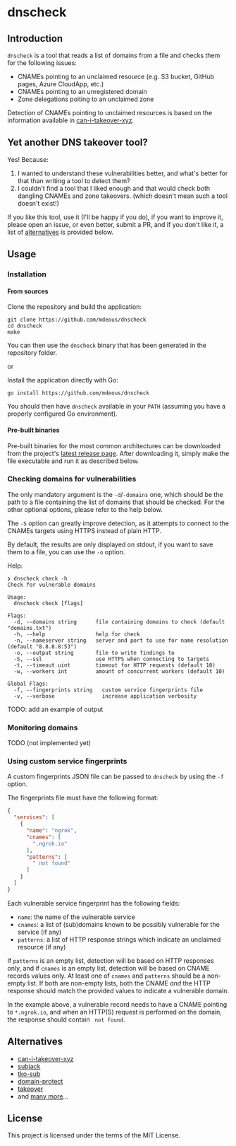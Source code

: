 # dnscheck

## Introduction

`dnscheck` is a tool that reads a list of domains from a file and checks them for the following issues:

- CNAMEs pointing to an unclaimed resource (e.g. S3 bucket, GitHub pages, Azure CloudApp, etc.)
- CNAMEs pointing to an unregistered domain
- Zone delegations poiting to an unclaimed zone

Detection of CNAMEs pointing to unclaimed resources is based on the information available
in [can-i-takeover-xyz](https://github.com/EdOverflow/can-i-take-over-xyz).

## Yet another DNS takeover tool?

Yes! Because:

1. I wanted to understand these vulnerabilities better, and what's better for that than writing a tool to detect them?
2. I couldn't find a tool that I liked enough and that would check both dangling CNAMEs and zone takeovers.
   (which doesn't mean such a tool doesn't exist!)

If you like this tool, use it  (I'll be happy if you do), if you want to improve it, please open
an issue, or even better, submit a PR, and if you don't like it, a list of [alternatives](#alternatives) is provided
below.

## Usage

### Installation

#### From sources

Clone the repository and build the application:

```shell
git clone https://github.com/mdeous/dnscheck
cd dnscheck
make
```

You can then use the `dnscheck` binary that has been generated in the repository folder.

or

Install the application directly with Go:

```shell
go install https://github.com/mdeous/dnscheck
```

You should then have `dnscheck` available in your `PATH` (assuming you have a properly configured Go environment).

#### Pre-built binaries

Pre-built binaries for the most common architectures can be downloaded from the
project's [latest release page](https://github.com/mdeous/dnscheck/releases/latest).
After downloading it, simply make the file executable and run it as described below.

### Checking domains for vulnerabilities

The only mandatory argument is the `-d`/`-domains` one, which should be the path to a file
containing the list of domains that should be checked. For the other optional options, please
refer to the help below.

The `-S` option can greatly improve detection, as it attempts to connect to the CNAMEs targets
using HTTPS instead of plain HTTP.

By default, the results are only displayed on stdout, if you want to save them to a file, you can
use the `-o` option.

Help:

```
❯ dnscheck check -h
Check for vulnerable domains

Usage:
  dnscheck check [flags]

Flags:
  -d, --domains string      file containing domains to check (default "domains.txt")
  -h, --help                help for check
  -n, --nameserver string   server and port to use for name resolution (default "8.8.8.8:53")
  -o, --output string       file to write findings to
  -S, --ssl                 use HTTPS when connecting to targets
  -t, --timeout uint        timeout for HTTP requests (default 10)
  -w, --workers int         amount of concurrent workers (default 10)

Global Flags:
  -f, --fingerprints string   custom service fingerprints file
  -v, --verbose               increase application verbosity
```

TODO: add an example of output

### Monitoring domains

TODO  (not implemented yet)

### Using custom service fingerprints

A custom fingerprints JSON file can be passed to `dnscheck` by using the `-f` option.

The fingerprints file must have the following format:

```json
{
  "services": [
    {
      "name": "ngrok",
      "cnames": [
        ".ngrok.io"
      ],
      "patterns": [
        " not found"
      ]
    }
  ]
}
```

Each vulnerable service fingerprint has the following fields:

- `name`: the name of the vulnerable service
- `cnames`: a list of (sub)domains known to be possibly vulnerable for the service (if any)
- `patterns`: a list of HTTP response strings which indicate an unclaimed resource (if any)

If `patterns` is an empty list, detection will be based on HTTP responses only, and if `cnames`
is an empty list, detection will be based on CNAME records values only. At least one of `cnames`
and `patterns` should be a non-empty list. If both are non-empty lists, both the CNAME _and_
the HTTP response should match the provided values to indicate a vulnerable domain.

In the example above, a vulnerable record needs to have a CNAME pointing to `*.ngrok.io`, and
when an HTTP(S) request is performed on the domain, the response should contain ` not found`.

## Alternatives

- [can-i-takeover-xyz](https://github.com/EdOverflow/can-i-take-over-xyz)
- [subjack](https://github.com/haccer/subjack)
- [tko-sub](https://github.com/anshumanbh/tko-subs)
- [domain-protect](https://github.com/ovotech/domain-protect)
- [takeover](https://github.com/m4ll0k/takeover)
- and [many more](https://www.google.com/search?q=%28dns+OR+domain%29+takeover+site%3Agithub.com)...

## License

This project is licensed under the terms of the MIT License.
